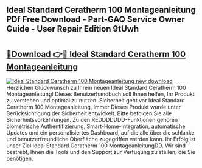 ## Ideal Standard Ceratherm 100 Montageanleitung PDf Free Download - Part-GAQ Service Owner Guide - User Repair Edition 9tUwh

# <h2><a href="http://df6batt.blite.top/?on=Ideal+Standard+Ceratherm+100+Montageanleitung">🔗Download 👉🔴 Ideal Standard Ceratherm 100 Montageanleitung</a></h2>

[![Ideal Standard Ceratherm 100 Montageanleitung new download](https://i.imgur.com/lujVjoI.png)](http://df6batt.blite.top/?on=Ideal+Standard+Ceratherm+100+Montageanleitung)
Herzlichen Glückwunsch zu Ihrem neuen Ideal Standard Ceratherm 100 Montageanleitung! Dieses Benutzerhandbuch soll Ihnen helfen, Ihr Produkt zu verstehen und optimal zu nutzen. Sicherheit geht vor Ideal Standard Ceratherm 100 Montageanleitung, Immer Dieses Produkt wurde unter Berücksichtigung der Sicherheit entwickelt. Bitte befolgen Sie alle Sicherheitsvorkehrungen. Zu den REDDDDDDD-Funktionen gehören biometrische Authentifizierung, Smart-Home-Integration, automatische Updates und ein personalisiertes Dashboard, auf die alle über die schlanke und benutzerfreundliche Oberfläche zugegriffen werden kann. Ihr Erfolg ist unser Ziel Ideal Standard Ceratherm 100 MontageanleitungDD. Wir sind bestrebt, Ihnen die Tools und den Support zur Verfügung zu stellen, die Sie benötigen.
